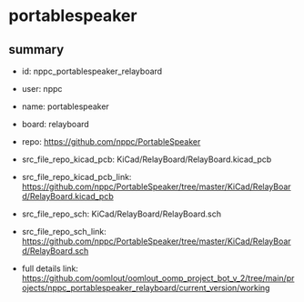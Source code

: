 # portablespeaker
 
## summary 
* id: nppc_portablespeaker_relayboard
* user: nppc
* name: portablespeaker
* board: relayboard
* repo: https://github.com/nppc/PortableSpeaker
* src_file_repo_kicad_pcb: KiCad/RelayBoard/RelayBoard.kicad_pcb
* src_file_repo_kicad_pcb_link: https://github.com/nppc/PortableSpeaker/tree/master/KiCad/RelayBoard/RelayBoard.kicad_pcb


* src_file_repo_sch: KiCad/RelayBoard/RelayBoard.sch
* src_file_repo_sch_link: https://github.com/nppc/PortableSpeaker/tree/master/KiCad/RelayBoard/RelayBoard.sch
* full details link: https://github.com/oomlout/oomlout_oomp_project_bot_v_2/tree/main/projects/nppc_portablespeaker_relayboard/current_version/working  







